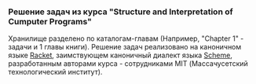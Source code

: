 ### Решение задач из курса "Structure and Interpretation of Cumputer Programs"
Хранилище разделено по каталогам-главам (Например, "Chapter 1" - задачи и 1 главы книги). Решение задач реализовано на каноничном языке [Racket](https://racket-lang.org/), заимствующем каноничный диалект языка [Scheme](https://en.wikipedia.org/wiki/Scheme_(programming_language)), разработанным авторами курса - сотрудниками MIT (Массачусетский технологический институт).